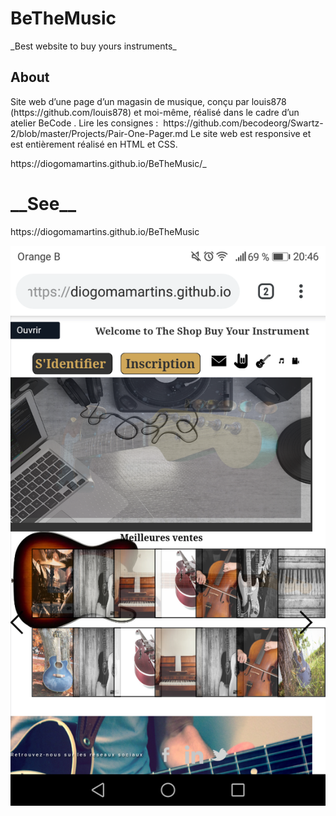 <h1>BeTheMusic</h1>
 _Best website to buy yours instruments_
 <h2>About</h2>
<p>Site web d’une page d’un magasin de musique, conçu par louis878 (https://github.com/louis878) et moi-même, réalisé dans le cadre d’un atelier BeCode . Lire les consignes : 
 https://github.com/becodeorg/Swartz-2/blob/master/Projects/Pair-One-Pager.md
Le site web est responsive et est entièrement réalisé en HTML et CSS.</p>
https://diogomamartins.github.io/BeTheMusic/_
<h1>__See__</h1>
https://diogomamartins.github.io/BeTheMusic

        

![Header](imagesReadme/chrome.png)

          

